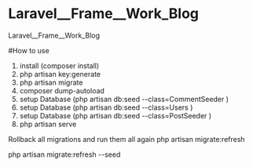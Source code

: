 # Laravel__Frame__Work_Blog
Laravel__Frame__Work_Blog

#How to use 
1. install  (composer install)
2. php artisan key:generate 
3. php artisan migrate
4. composer dump-autoload
5. setup Database (php artisan db:seed --class=CommentSeeder )
6. setup Database (php artisan db:seed --class=Users  )
7. setup Database (php artisan db:seed --class=PostSeeder  )
8. php artisan serve 







Rollback all migrations and run them all again
php artisan migrate:refresh

php artisan migrate:refresh --seed

